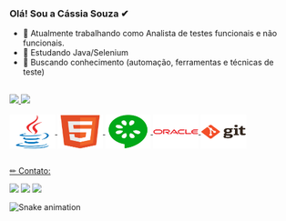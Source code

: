 ### Olá! Sou a Cássia Souza ✔


- 🔭 Atualmente trabalhando como Analista de testes funcionais e não funcionais.
- 🌱 Estudando Java/Selenium
- 🔎 Buscando conhecimento (automação, ferramentas e técnicas de teste)


 <div style="display: inline_block"><br>
  <a href="https://github.com/cassia-cristina">
  <img height="180em" src="https://github-readme-stats.vercel.app/api?username=cassia-cristina&show_icons=true&theme=great-gatsby&include_all_commits=true&count_private=true"/>
  <img height="180em" src="https://github-readme-stats.vercel.app/api/top-langs/?username=cassia-cristina&layout=compact&langs_count=8&theme=great-gatsby"/>
</div>
  
<div style="display: inline_block"><br>
  <img align="center" alt="Cassia-Java" height="60" width="80" src="https://raw.githubusercontent.com/devicons/devicon/master/icons/java/java-original.svg">
  <img align="center" alt="Cassia-HTML" height="60" width="80" src="https://raw.githubusercontent.com/devicons/devicon/master/icons/html5/html5-original.svg">
   <img align="center" alt="Cassia-cucumber" height="60" width="80" src="https://raw.githubusercontent.com/devicons/devicon/master/icons/cucumber/cucumber-plain.svg">
  <img align="center" alt="Cassia-bd" height="60" width="80" src="https://raw.githubusercontent.com/devicons/devicon/master/icons/oracle/oracle-original.svg">
 <img align="center" alt="Cassia-git" height="60" width="80" src="https://github.com/devicons/devicon/blob/master/icons/git/git-original-wordmark.svg">
 </div>

##

 ✏ Contato:
 <div>  
   <a href="https://www.linkedin.com/in/cassia-souza-tester/" target="_blank"><img src="https://img.shields.io/badge/-LinkedIn-%230077B5?style=for-the-badge&logo=linkedin&logoColor=white" target="_blank"></a> 
  <a href="https://www.instagram.com/cassiacristccb/" target="_blank"><img src="https://img.shields.io/badge/-Instagram-%23E4405F?style=for-the-badge&logo=instagram&logoColor=white" target="_blank"></a>
  <a href = "mailto:cassia.cristina.go@gmail.com"><img src="https://img.shields.io/badge/Gmail-D14836?style=for-the-badge&logo=gmail&logoColor=white" target="_blank"></a>

 
  ![Snake animation](https://github.com/cassia-cristina/cassia-cristina/blob/output/github-contribution-grid-snake.svg)
 
  </div>
